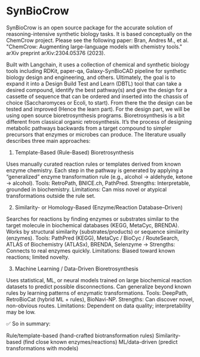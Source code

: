# SynBioCrow
SynBioCrow is an open source package for the accurate solution of reasoning-intensive synthetic biology tasks. It is based conceptually on the ChemCrow project. Please see the following paper: Bran, Andres M., et al. "ChemCrow: Augmenting large-language models with chemistry tools." arXiv preprint arXiv:2304.05376 (2023).

Built with Langchain, it uses a collection of chemical and synthetic biology tools including RDKit, paper-qa, Galaxy-SynBioCAD pipeline for synthetic biology design and engineering, and others. Ultimately, the  goal is to  expand it into a Design Build Test and Learn (DBTL) tool that can take a desired compound, identify the  best pathway(s) and give the design for a cassette of sequence that can be ordered and inserted into the chassis of choice (Saccharomyces or Ecoli, to  start).   From  there the the design can be tested and improved (Hence the  learn part). For the  design part, we will be using open source bioretrosynthesis programs. Bioretrosynthesis is a bit different from classical organic retrosynthesis. It’s the process of designing metabolic pathways backwards from a target compound to simpler precursors that enzymes or microbes can produce. The literature usually describes three main approaches:

1. Template-Based (Rule-Based) Bioretrosynthesis

Uses manually curated reaction rules or templates derived from known enzyme chemistry.
Each step in the pathway is generated by applying a “generalized” enzyme transformation rule (e.g., alcohol → aldehyde, ketone → alcohol).
Tools: RetroPath, BNICE.ch, PathPred.
Strengths: Interpretable, grounded in biochemistry.
Limitations: Can miss novel or atypical transformations outside the rule set.

2. Similarity- or Homology-Based (Enzyme/Reaction Database–Driven)

Searches for reactions by finding enzymes or substrates similar to the target molecule in biochemical databases (KEGG, MetaCyc, BRENDA).
Works by structural similarity (substrates/products) or sequence similarity (enzymes).
Tools: PathPred (KEGG), MetaCyc / BioCyc / RouteSearch, ATLAS of Biochemistry (ATLASx), BRENDA, Selenzyme → 
Strengths: Connects to real enzymes quickly.
Limitations: Biased toward known reactions; limited novelty.

3. Machine Learning / Data-Driven Bioretrosynthesis

Uses statistical, ML, or neural models trained on large biochemical reaction datasets to predict possible disconnections.
Can generalize beyond known rules by learning patterns of enzymatic transformations.
Tools: DeepPath, RetroBioCat (hybrid ML + rules), BioNavi-NP.
Strengths: Can discover novel, non-obvious routes.
Limitations: Dependent on data quality; interpretability may be low.

✅ So in summary:

Rule/template-based (hand-crafted biotransformation rules)
Similarity-based (find close known enzymes/reactions)
ML/data-driven (predict transformations with models) 
